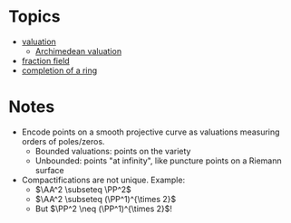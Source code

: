 # Topics

- [valuation](valuation)
	- [Archimedean valuation](Archimedean%20valuation)
- [fraction field](fraction%20field)
- [completion of a ring](completion.md)

# Notes

- Encode points on a smooth projective curve as valuations measuring orders of poles/zeros.
	- Bounded valuations: points on the variety
	- Unbounded: points "at infinity", like puncture points on a Riemann surface
- Compactifications are not unique. Example:
	- $\AA^2 \subseteq \PP^2$
	- $\AA^2 \subseteq (\PP^1)^{\times 2}$
	- But $\PP^2 \neq (\PP^1)^{\times 2}$!